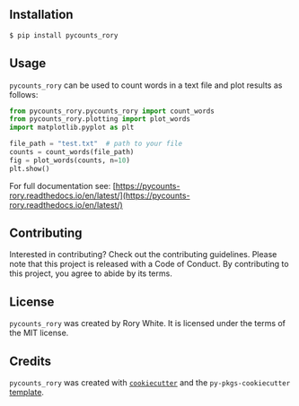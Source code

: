 ## Installation

```bash
$ pip install pycounts_rory
```

## Usage

`pycounts_rory` can be used to count words in a text file and plot results as follows:

```python
from pycounts_rory.pycounts_rory import count_words
from pycounts_rory.plotting import plot_words
import matplotlib.pyplot as plt

file_path = "test.txt"  # path to your file
counts = count_words(file_path)
fig = plot_words(counts, n=10)
plt.show()
```

For full documentation see: [https://pycounts-rory.readthedocs.io/en/latest/](https://pycounts-rory.readthedocs.io/en/latest/)

## Contributing

Interested in contributing? Check out the contributing guidelines. 
Please note that this project is released with a Code of Conduct. 
By contributing to this project, you agree to abide by its terms.

## License

`pycounts_rory` was created by Rory White. It is licensed under the terms of the MIT license.

## Credits

`pycounts_rory` was created with 
[`cookiecutter`](https://cookiecutter.readthedocs.io/en/latest/) and 
the `py-pkgs-cookiecutter` 
[template](https://github.com/py-pkgs/py-pkgs-cookiecutter).